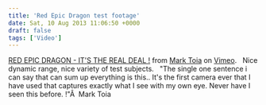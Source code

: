 ```yaml
---
title: 'Red Epic Dragon test footage'
date: Sat, 10 Aug 2013 11:06:50 +0000
draft: false
tags: ['Video']
---
```


[RED EPIC DRAGON - IT'S THE REAL DEAL !](http://vimeo.com/71666317) from [Mark Toia](http://vimeo.com/user6797993) on [Vimeo](https://vimeo.com).   Nice dynamic range, nice variety of test subjects.   "The single one sentence i can say that can sum up everything is this.. It's the first camera ever that I have used that captures exactly what I see with my own eye. Never have I seen this before. !"Â  Mark Toia